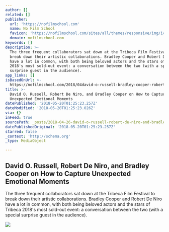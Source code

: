 ```yaml
---
author: []
related: []
publisher:
  url: 'https://nofilmschool.com'
  name: No Film School
  favicon: 'https://nofilmschool.com/sites/all/themes/responsive/img/icons/favicon.ico'
  domain: nofilmschool.com
keywords: []
description: >-
  The three frequent collaborators sat down at the Tribeca Film Festival to
  break down their artistic collaborations. Bradley Cooper and Robert De Niro
  have a lot in common, with both being beloved actors and the stars of Tribeca
  2018's most sold-out event: a conversation between the two (with a special
  surprise guest in the audience).
app_links: []
isBasedOnUrl: >-
  https://nofilmschool.com/2018/04david-o-russell-bradley-cooper-robert-de-niro-tribeca
title: >-
  David O. Russell, Robert De Niro, and Bradley Cooper on How to Capture
  Unexpected Emotional Moments
datePublished: '2018-05-20T01:25:23.257Z'
dateModified: '2018-05-20T01:25:23.026Z'
via: {}
inFeed: true
sourcePath: _posts/2018-04-26-david-o-russell-robert-de-niro-and-bradley-cooper-on-how.md
datePublishedOriginal: '2018-05-20T01:25:23.257Z'
starred: false
_context: 'http://schema.org'
_type: MediaObject

---
```

<article style=""><h1>David O. Russell, Robert De Niro, and Bradley Cooper on How to Capture Unexpected Emotional Moments</h1><p>The three frequent collaborators sat down at the Tribeca Film Festival to break down their artistic collaborations. Bradley Cooper and Robert De Niro have a lot in common, with both being beloved actors and the stars of Tribeca 2018's most sold-out event: a conversation between the two (with a special surprise guest in the audience).</p><img src="https://nofilmschool.com/sites/default/files/styles/facebook/public/mv5by2u1ndrlzwitnjm1zs00zjnilwi2ndmtyji4y2y0othhmwqwxkeyxkfqcgdeqxvynjuwnzk3ndc._v1_sy1000_cr0015031000_al_.jpg?itok=sKEpNLuv" /></article>
